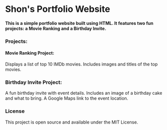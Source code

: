 # Shon's Portfolio Website
#### This is a simple portfolio website built using HTML. It features two fun projects: a Movie Ranking and a Birthday Invite.

### Projects:
#### Movie Ranking Project:

Displays a list of top 10 IMDb movies.
Includes images and titles of the top movies.
### Birthday Invite Project:

A fun birthday invite with event details.
Includes an image of a birthday cake and what to bring.
A Google Maps link to the event location.

### License
This project is open source and available under the MIT License.
